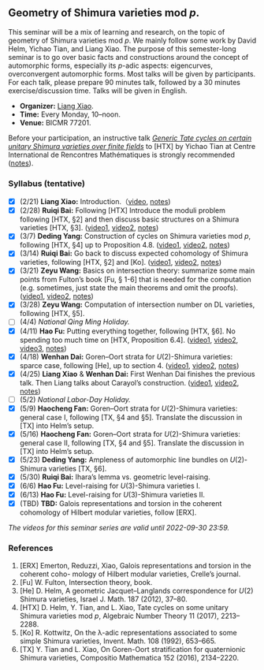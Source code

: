 ## Geometry of Shimura varieties mod _p_.

This seminar will be a mix of learning and research, on the topic of geometry of Shimura varieties mod _p_. We mainly follow some work by David Helm, Yichao Tian, and Liang Xiao. The purpose of this semester-long seminar is to go over basic facts and constructions around the concept of automorphic forms, especially its _p_-adic aspects: eigencurves, overconvergent automorphic forms. Most talks will be given by participants. For each talk, please prepare 90 minutes talk, followed by a 30 minutes exercise/discussion time. Talks will be given in English.

- **Organizer:** [Liang Xiao](https://bicmr.pku.edu.cn/~lxiao/index.htm).
- **Time:** Every Monday, 10–noon.
- **Venue:** BICMR 77201.


Before your participation, an instructive talk [_Generic Tate cycles on certain unitary Shimura varieties over finite fields_](https://www.youtube.com/watch?v=Bzg5hsiUgPw) to [HTX] by Yichao Tian at Centre International de Rencontres Mathématiques is strongly recommended ([notes](././tatecycles-tian.pdf)).


### Syllabus (tentative)

- [x] (2/21) **Liang Xiao:** Introduction.（[video](https://disk.pku.edu.cn/#/link/9FFD048BA8DA040E91D98450C1D575A6?gns=9758A65132E541D2983DBF9751154577%2FABC4941225EC49D7A53A98092920BF63%2F8D00A37077884E44985989434847BE57), [notes]())
- [x] (2/28) **Ruiqi Bai:** Following [HTX] Introduce the moduli problem following [HTX, §2] and then discuss basic structures on a Shimura varieties [HTX, §3]. ([video1](https://disk.pku.edu.cn/#/link/9FFD048BA8DA040E91D98450C1D575A6?gns=9758A65132E541D2983DBF9751154577%2FABC4941225EC49D7A53A98092920BF63%2FAAB563F40F18414E936BFD6E289ADB5C), [video2](https://disk.pku.edu.cn/#/link/9FFD048BA8DA040E91D98450C1D575A6?gns=9758A65132E541D2983DBF9751154577%2FABC4941225EC49D7A53A98092920BF63%2FE4726864601A4CEA95000BD8B7761ECE), [notes]())
- [x] (3/7) **Deding Yang:** Construction of cycles on Shimura varieties mod _p_, following [HTX, §4] up to Proposition 4.8. ([video1](https://disk.pku.edu.cn/#/link/9FFD048BA8DA040E91D98450C1D575A6?gns=9758A65132E541D2983DBF9751154577%2FABC4941225EC49D7A53A98092920BF63%2F84844993EAB04E7790C2A2C02F007476), [video2](https://disk.pku.edu.cn/#/link/9FFD048BA8DA040E91D98450C1D575A6?gns=9758A65132E541D2983DBF9751154577%2FABC4941225EC49D7A53A98092920BF63%2FCB0A19D182D949A490F8185E39192585), [notes]())
- [x] (3/14) **Ruiqi Bai:** Go back to discuss expected cohomology of Shimura varieties, following [HTX, §2] and [Ko]. ([video1](https://disk.pku.edu.cn/#/link/9FFD048BA8DA040E91D98450C1D575A6?gns=9758A65132E541D2983DBF9751154577%2FABC4941225EC49D7A53A98092920BF63%2F9FB66452C7B346309798C7416A40D603), [video2](https://disk.pku.edu.cn/#/link/9FFD048BA8DA040E91D98450C1D575A6?gns=9758A65132E541D2983DBF9751154577%2FABC4941225EC49D7A53A98092920BF63%2FB8E488EA8D9D47948CA0D15FEF7522A3), [notes]())
- [x] (3/21) **Zeyu Wang:** Basics on intersection theory: summarize some main points from Fulton’s book [Fu, § 1-6] that is needed for the computation (e.g. sometimes, just state the main theorems and omit the proofs). ([video1](https://disk.pku.edu.cn/#/link/9FFD048BA8DA040E91D98450C1D575A6?gns=9758A65132E541D2983DBF9751154577%2FABC4941225EC49D7A53A98092920BF63%2F0285D45BE46F44AFB271645C1337F2C0), [video2](https://disk.pku.edu.cn/#/link/9FFD048BA8DA040E91D98450C1D575A6?gns=9758A65132E541D2983DBF9751154577%2FABC4941225EC49D7A53A98092920BF63%2F6D1C29E92DA54A04B90F96815C17267B), [notes]())
- [x] (3/28) **Zeyu Wang:** Computation of intersection number on DL varieties, following [HTX, §5]. 
- [ ] (4/4) _National Qing Ming Holiday._
- [x] (4/11) **Hao Fu:** Putting everything together, following [HTX, §6]. No spending too much time on [HTX, Proposition 6.4]. ([video1](https://disk.pku.edu.cn/#/link/9FFD048BA8DA040E91D98450C1D575A6?gns=9758A65132E541D2983DBF9751154577%2FABC4941225EC49D7A53A98092920BF63%2F6DF1B836997C413BA326FC0D987E28D1), [video2](https://disk.pku.edu.cn/#/link/9FFD048BA8DA040E91D98450C1D575A6?gns=9758A65132E541D2983DBF9751154577%2FABC4941225EC49D7A53A98092920BF63%2F7119DC5C2FD44B88A7E95339E5DBE3AC), [video3](), [notes]())
- [x] (4/18) **Wenhan Dai:** Goren–Oort strata for _U_(2)-Shimura varieties: sparce case, following [He], up to section 4. ([video1](), [video2](), [notes]())
- [x] (4/25) **Liang Xiao** & **Wenhan Dai:** First Wenhan Dai finishes the previous talk. Then Liang talks about Carayol’s construction. ([video1](), [video2](), [notes]())
- [ ] (5/2) _National Labor-Day Holiday._
- [x] (5/9) **Haocheng Fan:** Goren–Oort strata for _U_(2)-Shimura varieties: general case I, following [TX, §4 and §5]. Translate the discussion in [TX] into Helm’s setup.
- [x] (5/16) **Haocheng Fan:** Goren–Oort strata for _U_(2)-Shimura varieties: general case II, following [TX, §4 and §5]. Translate the discussion in [TX] into Helm’s setup.
- [x] (5/23) **Deding Yang:** Ampleness of automorphic line bundles on _U_(2)-Shimura varieties [TX, §6].
- [x] (5/30) **Ruiqi Bai:** Ihara’s lemma vs. geometric level-raising.
- [x] (6/6) **Hao Fu:** Level-raising for _U_(3)-Shimura varieties I.
- [x] (6/13) **Hao Fu:** Level-raising for _U_(3)-Shimura varieties II.
- [x] (TBD) **TBD:** Galois representations and torsion in the coherent cohomology of Hilbert modular varieties, follow [ERX].

_The videos for this seminar series are valid until 2022-09-30 23:59._

### References
1. [ERX] Emerton, Reduzzi, Xiao, Galois representations and torsion in the coherent coho- mology of Hilbert modular varieties, Crelle’s journal.
2. [Fu] W. Fulton, Intersection theory, book.
3. [He] D. Helm, A geometric Jacquet–Langlands correspondence for _U_(2) Shimura varieties, Israel J. Math. 187 (2012), 37–80.
4. [HTX] D. Helm, Y. Tian, and L. Xiao, Tate cycles on some unitary Shimura varieties mod _p_, Algebraic Number Theory 11 (2017), 2213–2288.
5. [Ko] R. Kottwitz, On the λ-adic representations associated to some simple Shimura varieties, Invent. Math. 108 (1992), 653–665.
6. [TX] Y. Tian and L. Xiao, On Goren-Oort stratification for quaternionic Shimura varieties, Compositio Mathematica 152 (2016), 2134–2220.
